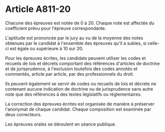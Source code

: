 # Article A811-20

<p> 					Chacune des épreuves est notée de 0 à 20. Chaque note est affectée du coefficient prévu pour l'épreuve correspondante.</p><p>L'aptitude est prononcée par le jury au vu de la moyenne des notes obtenues par le candidat à l'ensemble des épreuves qu'il a subies, si celle-ci est égale ou supérieure à 10 sur 20.</p><p>Pour les épreuves écrites, les candidats peuvent utiliser les codes et recueils de lois et décrets comportant des références d'articles de doctrine et de jurisprudence, à l'exclusion toutefois des codes annotés et commentés, article par article, par des professionnels du droit. </p><p>Ils peuvent également se servir de codes ou recueils de lois et décrets ne contenant aucune indication de doctrine ou de jurisprudence sans autre note que des références à des textes législatifs ou réglementaires.</p><p>La correction des épreuves écrites est organisée de manière à préserver l'anonymat de chaque candidat. Chaque composition est examinée par deux correcteurs.</p><p>Les épreuves orales se déroulent en séance publique.<br/></p>
